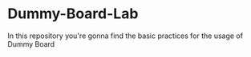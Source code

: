 # Dummy-Board-Lab
In this repository you're gonna find the basic practices for the usage of Dummy Board

